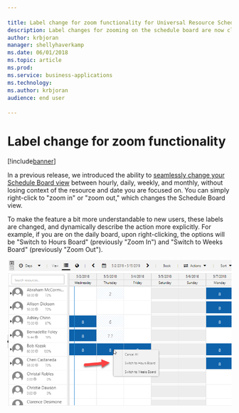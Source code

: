 ```yaml
---

title: Label change for zoom functionality for Universal Resource Scheduling
description: Label changes for zooming on the schedule board are now clearer.
author: krbjoran
manager: shellyhaverkamp
ms.date: 06/01/2018
ms.topic: article
ms.prod: 
ms.service: business-applications
ms.technology: 
ms.author: krbjoran
audience: end user

---
```


# Label change for zoom functionality

[!include[banner](../../includes/banner.md)]

In a previous release, we introduced the ability to [seamlessly change your Schedule Board view](https://blogs.msdn.microsoft.com/crm/2017/10/16/july-2017-update-for-field-service-and-project-service-automation-universal-resource-scheduling-part-2/#general) between hourly, daily, weekly, and monthly, without losing context of the resource and date you are focused on. You can simply right-click to "zoom in" or "zoom out," which changes the Schedule Board view. 

To make the feature a bit more understandable to new users, these labels are changed, and dynamically describe the action more explicitly. For example, if you are on the daily board, upon right-clicking, the options will be "Switch to Hours Board" (previously "Zoom In") and "Switch to Weeks Board" (previously "Zoom Out").

![Screenshot of the new labels in zoom functionality](media/label-change-zoom.png)
